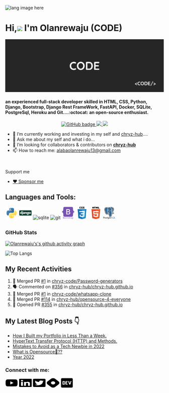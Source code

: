 <p align="left"><img width=15%" src="https://github.com/alansmathew/alansmathew/raw/master/lang.gif" alt="lang image here" /></p>


# Hi,<img src="https://media.giphy.com/media/hvRJCLFzcasrR4ia7z/giphy.gif" width="30px"> I'm Olanrewaju (CODE)
![banner](./images/Banner-1.jpg)
#### an experienced full-stack developer skilled in HTML, CSS, Python, Django, Bootstrap, Django Rest FrameWork, FastAPI, Docker, SQLite, PostgreSql, Heroku and Git....:octocat: an open-source enthusiast.

<p align="center">
  <a href="https://github.com/chryz-code?tab=followers">
    <img src="https://img.shields.io/github/followers/chryz-code?tab=followers?label=blue&logo=github&style=for-the-badge" alt="GitHub badge" />
  </a>
  <a href="http://twitter.com/chryz_code">
    <img src="https://img.shields.io/twitter/follow/chryz_code?label=Twitter&logo=twitter&style=for-the-badge" />
  </a>
  <a href="https://discord.gg/c6RhGwcP5b">
    <img src="https://img.shields.io/discord/808727269400772638?color=green&logo=Discord&style=for-the-badge" />
  </a>
</p>


- 🔭 I’m currently working and investing in my self and [chryz-hub](https://github.com/chryz-hub)....
- 💬 Ask me about my self and what i do... 
- 👯 I’m looking for  collaborators & contributors on [**chryz-hub**](https://github.com/chryz-hub) 
- 📫 How to reach me: alabaolanrewaju13@gmail.com
<br>
  
Support me 
- <a href="https://paystack.com/pay/chryz_codez">:heart: Sponsor me</a>


## Languages and Tools:
<p> 
  <img src="https://raw.githubusercontent.com/devicons/devicon/master/icons/python/python-original.svg" alt="python" width="40" height="40"/> 
  <img src="https://raw.githubusercontent.com/devicons/devicon/master/icons/django/django-original.svg" alt="django" width="40" height="40"/> 
  <img src="https://www.vectorlogo.zone/logos/sqlite/sqlite-icon.svg" alt="sqlite" width="40" height="40"/> 
  <img src="https://www.vectorlogo.zone/logos/git-scm/git-scm-icon.svg" alt="git" width="40" height="40"/>
  <img src="https://raw.githubusercontent.com/devicons/devicon/master/icons/bootstrap/bootstrap-plain-wordmark.svg" alt="bootstrap" width="40" height="40"/>
  <img src="https://raw.githubusercontent.com/devicons/devicon/master/icons/css3/css3-original-wordmark.svg" alt="css3" width="40" height="40"/>
  <img src="https://raw.githubusercontent.com/devicons/devicon/master/icons/html5/html5-original-wordmark.svg" alt="html5" width="40" height="40"/>
  <img src="https://raw.githubusercontent.com/devicons/devicon/master/icons/postgresql/postgresql-original-wordmark.svg" alt="postgresql" width="40" height="40"/>
</p>


  
  ## <h3 align="left">GitHub Stats</h3>
[![Olanrewaju's's github activity graph](https://activity-graph.herokuapp.com/graph?username=chryz-code&theme=xcode)](https://git.io/chryz-code)

  
![Top Langs](https://github-readme-stats.vercel.app/api/top-langs/?username=chryz-code&layout=compact&title_color=007bff&text_color=e7e7e7&icon_color=007bff&bg_color=171c28)


## My Recent Activities
<!--START_SECTION:activity-->
1. 🎉 Merged PR [#1](https://github.com/chryz-code/Password-generators/pull/1) in [chryz-code/Password-generators](https://github.com/chryz-code/Password-generators)
2. 🗣 Commented on [#356](https://github.com/chryz-hub/chryz-hub.github.io/issues/356) in [chryz-hub/chryz-hub.github.io](https://github.com/chryz-hub/chryz-hub.github.io)
3. 🎉 Merged PR [#1](https://github.com/chryz-code/whatsapp-clone/pull/1) in [chryz-code/whatsapp-clone](https://github.com/chryz-code/whatsapp-clone)
4. 🎉 Merged PR [#114](https://github.com/chryz-hub/opensource-4-everyone/pull/114) in [chryz-hub/opensource-4-everyone](https://github.com/chryz-hub/opensource-4-everyone)
5. 💪 Opened PR [#355](https://github.com/chryz-hub/chryz-hub.github.io/pull/355) in [chryz-hub/chryz-hub.github.io](https://github.com/chryz-hub/chryz-hub.github.io)
<!--END_SECTION:activity-->

  ## My Latest Blog Posts 👇
<!-- HASHNODE_BLOG:START -->
- [How I Built my Portfolio in Less Than a Week.](https://chryz-code.hashnode.dev/how-i-built-my-portfolio-in-less-than-a-week-ckz9xvknj0ua8ccs10zd2al9w)
- [HyperText Transfer 
Protocol (HTTP) and Methods.](https://chryz-code.hashnode.dev/hypertext-transfer-protocol-http-and-methods-ckyy8k99i0e2p3rs1g3d04ce6)
- [Mistakes to Avoid as a Tech Newbie in 2022](https://chryz-code.hashnode.dev/mistakes-to-avoid-as-a-tech-newbie-in-2022-ckyo2hj9x08ipels16oxtdaqx)
- [What is Opensource🤔??](https://chryz-code.hashnode.dev/what-is-opensource-ckyd3819l00h78hs132qx48dm)
- [Year 2022](https://chryz-code.hashnode.dev/year-2022-cky26sc8g003nnqs12bep3zno)
<!-- HASHNODE_BLOG:END -->

<h3 align="left">Connect with me:</h3>
<p align="left">
<a href="https://www.youtube.com/channel/UCEoxZzYHN1c9ISazmxeCtCQ" target="blank"><img align="center" src="./images/youtube-brands.svg" alt="https://www.youtube.com/channel/uUCEoxZzYHN1c9ISazmxeCtCQ" height="30" width="40" /></a>
<a href="https://www.linkedin.com/in/olanrewaju-alaba/" target="blank"><img align="center" src="./images/linkedin-brands.svg" alt="https://www.linkedin.com/in/olanrewaju-alaba-b038b51b4/" height="30" width="40" /></a>
<a href="https://twitter.com/chryz_code" target="blank"><img align="center" src="./images/twitter-square-brands.svg" alt="chryz_codez" height="30" width="40" /></a> 
<a href="https://hashnode.com/@chryz-code" target="blank"><img align="center" src="./images/hashnode-brands.svg" alt="chryz_codez" height="30" width="40" /></a> 
<a href="https://dev.to/chryz_code" target="blank"><img align="center" src="./images/devto-brands.svg" alt="chryz_codez" height="30" width="40" /></a> 
</p>
